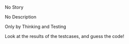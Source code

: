 No Story

No Description

Only by Thinking and Testing

Look at the results of the testcases, and guess the code!